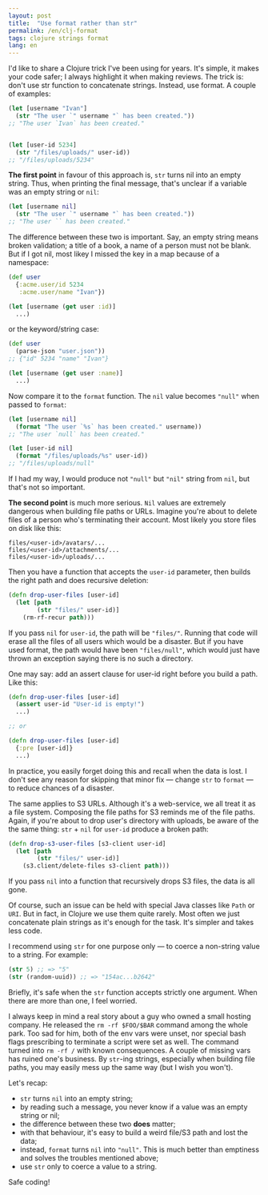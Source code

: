 ```yaml
---
layout: post
title:  "Use format rather than str"
permalink: /en/clj-format
tags: clojure strings format
lang: en
---
```


I'd like to share a Clojure trick I've been using for years. It's simple, it makes your code safer; I always highlight it when making reviews. The trick is: don't use str function to concatenate strings. Instead, use format. A couple of examples:

~~~clojure
(let [username "Ivan"]
  (str "The user `" username "` has been created."))
;; "The user `Ivan` has been created."


(let [user-id 5234]
  (str "/files/uploads/" user-id))
;; "/files/uploads/5234"
~~~

**The first point** in favour of this approach is, `str` turns nil into an empty string. Thus, when printing the final message, that's unclear if a variable was an empty string or `nil`:

~~~clojure
(let [username nil]
  (str "The user `" username "` has been created."))
;; "The user `` has been created."
~~~

The difference between these two is important. Say, an empty string means broken validation; a title of a book, a name of a person must not be blank. But if I got nil, most likey I missed the key in a map because of a namespace:

~~~clojure
(def user
  {:acme.user/id 5234
   :acme.user/name "Ivan"})

(let [username (get user :id)]
  ...)
~~~

or the keyword/string case:

~~~clojure
(def user
  (parse-json "user.json"))
;; {"id" 5234 "name" "Ivan"}

(let [username (get user :name)]
  ...)
~~~

Now compare it to the `format` function. The `nil` value becomes `"null"` when passed to `format`:

~~~clojure
(let [username nil]
  (format "The user `%s` has been created." username))
;; "The user `null` has been created."

(let [user-id nil]
  (format "/files/uploads/%s" user-id))
;; "/files/uploads/null"
~~~

If I had my way, I would produce not `"null"` but `"nil"` string from `nil`, but that's not so important.

**The second point** is much more serious. `Nil` values are extremely dangerous when building file paths or URLs. Imagine you're about to delete files of a person who's terminating their account. Most likely you store files on disk like this:

~~~
files/<user-id>/avatars/...
files/<user-id>/attachments/...
files/<user-id>/uploads/...
~~~

Then you have a function that accepts the `user-id` parameter, then builds the right path and does recursive deletion:

~~~clojure
(defn drop-user-files [user-id]
  (let [path
        (str "files/" user-id)]
    (rm-rf-recur path)))
~~~

If you pass `nil` for `user-id`, the path will be `"files/"`. Running that code will erase all the files of all users which would be a disaster. But if you have used format, the path would have been `"files/null"`, which would just have thrown an exception saying there is no such a directory.

One may say: add an assert clause for user-id right before you build a path. Like this:

~~~clojure
(defn drop-user-files [user-id]
  (assert user-id "User-id is empty!")
  ...)

;; or

(defn drop-user-files [user-id]
  {:pre [user-id]}
  ...)
~~~

In practice, you easily forget doing this and recall when the data is lost. I don't see any reason for skipping that minor fix — change `str` to `format` — to reduce chances of a disaster.

The same applies to S3 URLs. Although it's a web-service, we all treat it as a file system. Composing the file paths for S3 reminds me of the file paths. Again, if you're about to drop user's directory with uploads, be aware of the the same thing: `str` + `nil` for `user-id` produce a broken path:

~~~clojure
(defn drop-s3-user-files [s3-client user-id]
  (let [path
        (str "files/" user-id)]
    (s3.client/delete-files s3-client path)))
~~~

If you pass `nil` into a function that recursively drops S3 files, the data is all gone.

Of course, such an issue can be held with special Java classes like `Path` or `URI`. But in fact, in Clojure we use them quite rarely. Most often we just concatenate plain strings as it's enough for the task. It's simpler and takes less code.

I recommend using `str` for one purpose only — to coerce a non-string value to a string. For example:

~~~clojure
(str 5) ;; => "5"
(str (random-uuid)) ;; => "154ac...b2642"
~~~

Briefly, it's safe when the `str` function accepts strictly one argument. When there are more than one, I feel worried.

I always keep in mind a real story about a guy who owned a small hosting company. He released the `rm -rf $FOO/$BAR` command among the whole park. Too sad for him, both of the env vars were unset, nor special bash flags prescribing to terminate a script were set as well. The command turned into `rm -rf /` with known consequences. A couple of missing vars has ruined one's business. By `str`-ing strings, especially when building file paths, you may easily mess up the same way (but I wish you won't).

Let's recap:

- `str` turns `nil` into an empty string;
- by reading such a message, you never know if a value was an empty string or nil;
- the difference between these two **does** matter;
- with that behaviour, it's easy to build a weird file/S3 path and lost the data;
- instead, `format` turns `nil` into `"null"`. This is much better than emptiness and solves the troubles mentioned above;
- use `str` only to coerce a value to a string.

Safe coding!
